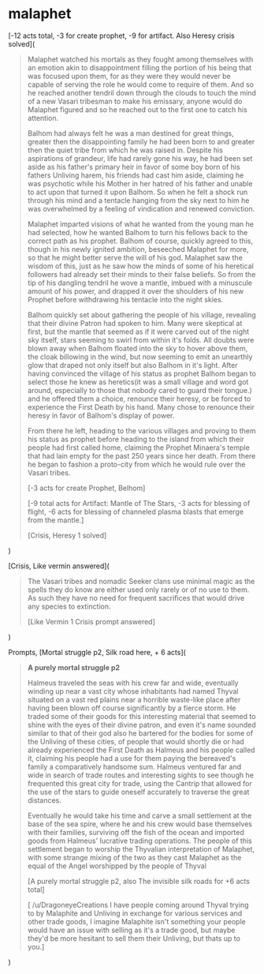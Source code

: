 # malaphet 

[\-12 acts total, -3 for create prophet, -9 for artifact. Also Heresy crisis solved](

>Malaphet watched his mortals as they fought among themselves with an emotion akin to disappointment filling the portion of his being that was focused upon them, for as they were they would never be capable of serving the role he would come to require of them. And so he reached another tendril down through the clouds to touch the mind of a new Vasari tribesman to make his emissary, anyone would do Malaphet figured and so he reached out to the first one to catch his attention. 
>
>Balhom had always felt he was a man destined for great things, greater then the disappointing family he had been born to and greater then the quiet tribe from which he was raised in. Despite his aspirations of grandeur, life had rarely gone his way, he had been set aside as his father's primary heir in favor of some boy born of his fathers Unliving harem, his friends had cast him aside, claiming he was psychotic while his Mother in her hatred of his father and unable to act upon that turned it upon Balhom. So when he felt a shock run through his mind and a tentacle hanging from the sky next to him he was overwhelmed by a feeling of vindication and renewed conviction.
>
>Malaphet imparted visions of what he wanted from the young man he had selected, how he wanted Balhom to turn his fellows back to the correct path as his prophet. Balhom of course, quickly agreed to this, though in his newly ignited ambition, beseeched Malaphet for more, so that he might better serve the will of his god. Malaphet saw the wisdom of this, just as he saw how the minds of some of his heretical followers had already set their minds to their false beliefs. So from the tip of his dangling tendril he wove a mantle, imbued with a minuscule amount of his power, and drapped it over the shoulders of his new Prophet before withdrawing his tentacle into the night skies.
>
>Balhom quickly set about gathering the people of his village, revealing that their divine Patron had spoken to him. Many were skeptical at first, but the mantle that seemed as if it were carved out of the night sky itself, stars seeming to swirl from within it's folds. All doubts were blown away when Balhom floated into the sky to hover above them, the cloak billowing in the wind, but now seeming to emit an unearthly glow that draped not only itself but also Balhom in it's light. After having convinced the village of his status as prophet Balhom began to select those he knew as heretics(it was a small village and word got around, especially to those that nobody cared to guard their tongue.)  and he offered them a choice, renounce their heresy, or be forced to experience the First Death by his hand. Many chose to renounce their heresy in favor of Balhom's display of power.
>
>From there he left, heading to the various villages and proving to them his status as prophet before heading to the island from which their people had first called home, claiming the Prophet Minaera's temple that had lain empty for the past 250 years since her death. From there he began to fashion a proto-city from which he would rule over the Vasari tribes.
>
>\[-3 acts for create Prophet, Belhom\]
>
>\[-9 total acts for Artifact: Mantle of The Stars, -3 acts for blessing of flight, -6 acts for blessing of channeled plasma blasts that emerge from the mantle.\]
>
>\[Crisis, Heresy 1 solved\]

)

[Crisis, Like vermin answered](

>The Vasari tribes and nomadic Seeker clans use minimal magic as the spells they do know are either used only rarely or of no use to them. As such they have no need for frequent sacrifices that would drive any species to extinction.
>
>\[Like Vermin 1 Crisis prompt answered\]

)

Prompts, [Mortal struggle p2, Silk road here, + 6 acts](

>**A purely mortal struggle p2**
>
>Halmeus traveled the seas with his crew far and wide, eventually winding up near a vast city whose inhabitants had named Thyval situated on a vast red plains near a horrible waste-like place after having been blown off course significantly by a fierce storm. He traded some of their goods for this interesting material that seemed to shine with the eyes of their divine patron, and even it's name sounded similar to that of their god also he bartered for the bodies for some of the Unliving of these cities, of people that would shortly die or had already experienced the First Death as Halmeus and his people called it, claiming his people had a use for them paying the bereaved's family a comparatively handsome sum. Halmeus ventured far and wide in search of trade routes and interesting sights to see though he frequented this great city for trade, using the Cantrip that allowed for the use of the stars to guide oneself accurately to traverse the great distances.
>
>Eventually he would take his time and carve a small settlement at the base of the sea spire, where he and his crew would base themselves with their families, surviving off the fish of the ocean and imported goods from Halmeus' lucrative trading operations. The people of this settlement began to worship the Thyvalian interpretation of Malaphet, with some strange mixing of the two as they cast Malaphet as the equal of the Angel worshipped by the people of Thyval
>
>\[A purely mortal struggle p2, also The invisible silk roads for +6 acts total\]
>
>\[ /u/DragoneyeCreations I have people coming around Thyval trying to by Malaphite and Unliving in exchange for various services and other trade goods, I imagine Malaphite isn't something your people would have an issue with selling as it's a trade good, but maybe they'd be more hesitant to sell them their Unliving, but thats up to you.\]

)

